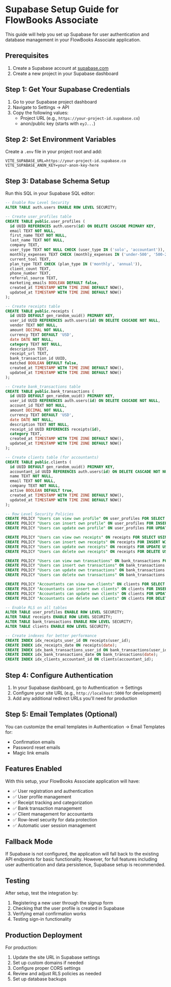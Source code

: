 # Supabase Setup Guide for FlowBooks Associate

This guide will help you set up Supabase for user authentication and database management in your FlowBooks Associate application.

## Prerequisites

1. Create a Supabase account at [supabase.com](https://supabase.com)
2. Create a new project in your Supabase dashboard

## Step 1: Get Your Supabase Credentials

1. Go to your Supabase project dashboard
2. Navigate to Settings → API
3. Copy the following values:
   - Project URL (e.g., `https://your-project-id.supabase.co`)
   - anon/public key (starts with `eyJ...`)

## Step 2: Set Environment Variables

Create a `.env` file in your project root and add:

```
VITE_SUPABASE_URL=https://your-project-id.supabase.co
VITE_SUPABASE_ANON_KEY=your-anon-key-here
```

## Step 3: Database Schema Setup

Run this SQL in your Supabase SQL editor:

```sql
-- Enable Row Level Security
ALTER TABLE auth.users ENABLE ROW LEVEL SECURITY;

-- Create user_profiles table
CREATE TABLE public.user_profiles (
  id UUID REFERENCES auth.users(id) ON DELETE CASCADE PRIMARY KEY,
  email TEXT NOT NULL,
  first_name TEXT NOT NULL,
  last_name TEXT NOT NULL,
  company TEXT,
  user_type TEXT NOT NULL CHECK (user_type IN ('solo', 'accountant')),
  monthly_expenses TEXT CHECK (monthly_expenses IN ('under-500', '500-2000', '2000-5000', 'over-5000')),
  current_tool TEXT,
  plan_type TEXT CHECK (plan_type IN ('monthly', 'annual')),
  client_count TEXT,
  phone_number TEXT,
  referral_source TEXT,
  marketing_emails BOOLEAN DEFAULT false,
  created_at TIMESTAMP WITH TIME ZONE DEFAULT NOW(),
  updated_at TIMESTAMP WITH TIME ZONE DEFAULT NOW()
);

-- Create receipts table
CREATE TABLE public.receipts (
  id UUID DEFAULT gen_random_uuid() PRIMARY KEY,
  user_id UUID REFERENCES auth.users(id) ON DELETE CASCADE NOT NULL,
  vendor TEXT NOT NULL,
  amount DECIMAL NOT NULL,
  currency TEXT DEFAULT 'USD',
  date DATE NOT NULL,
  category TEXT NOT NULL,
  description TEXT,
  receipt_url TEXT,
  bank_transaction_id UUID,
  matched BOOLEAN DEFAULT false,
  created_at TIMESTAMP WITH TIME ZONE DEFAULT NOW(),
  updated_at TIMESTAMP WITH TIME ZONE DEFAULT NOW()
);

-- Create bank_transactions table
CREATE TABLE public.bank_transactions (
  id UUID DEFAULT gen_random_uuid() PRIMARY KEY,
  user_id UUID REFERENCES auth.users(id) ON DELETE CASCADE NOT NULL,
  account_id TEXT NOT NULL,
  amount DECIMAL NOT NULL,
  currency TEXT DEFAULT 'USD',
  date DATE NOT NULL,
  description TEXT NOT NULL,
  receipt_id UUID REFERENCES receipts(id),
  category TEXT,
  created_at TIMESTAMP WITH TIME ZONE DEFAULT NOW(),
  updated_at TIMESTAMP WITH TIME ZONE DEFAULT NOW()
);

-- Create clients table (for accountants)
CREATE TABLE public.clients (
  id UUID DEFAULT gen_random_uuid() PRIMARY KEY,
  accountant_id UUID REFERENCES auth.users(id) ON DELETE CASCADE NOT NULL,
  name TEXT NOT NULL,
  email TEXT NOT NULL,
  company TEXT NOT NULL,
  active BOOLEAN DEFAULT true,
  created_at TIMESTAMP WITH TIME ZONE DEFAULT NOW(),
  updated_at TIMESTAMP WITH TIME ZONE DEFAULT NOW()
);

-- Row Level Security Policies
CREATE POLICY "Users can view own profile" ON user_profiles FOR SELECT USING (auth.uid() = id);
CREATE POLICY "Users can insert own profile" ON user_profiles FOR INSERT WITH CHECK (auth.uid() = id);
CREATE POLICY "Users can update own profile" ON user_profiles FOR UPDATE USING (auth.uid() = id);

CREATE POLICY "Users can view own receipts" ON receipts FOR SELECT USING (auth.uid() = user_id);
CREATE POLICY "Users can insert own receipts" ON receipts FOR INSERT WITH CHECK (auth.uid() = user_id);
CREATE POLICY "Users can update own receipts" ON receipts FOR UPDATE USING (auth.uid() = user_id);
CREATE POLICY "Users can delete own receipts" ON receipts FOR DELETE USING (auth.uid() = user_id);

CREATE POLICY "Users can view own transactions" ON bank_transactions FOR SELECT USING (auth.uid() = user_id);
CREATE POLICY "Users can insert own transactions" ON bank_transactions FOR INSERT WITH CHECK (auth.uid() = user_id);
CREATE POLICY "Users can update own transactions" ON bank_transactions FOR UPDATE USING (auth.uid() = user_id);
CREATE POLICY "Users can delete own transactions" ON bank_transactions FOR DELETE USING (auth.uid() = user_id);

CREATE POLICY "Accountants can view own clients" ON clients FOR SELECT USING (auth.uid() = accountant_id);
CREATE POLICY "Accountants can insert own clients" ON clients FOR INSERT WITH CHECK (auth.uid() = accountant_id);
CREATE POLICY "Accountants can update own clients" ON clients FOR UPDATE USING (auth.uid() = accountant_id);
CREATE POLICY "Accountants can delete own clients" ON clients FOR DELETE USING (auth.uid() = accountant_id);

-- Enable RLS on all tables
ALTER TABLE user_profiles ENABLE ROW LEVEL SECURITY;
ALTER TABLE receipts ENABLE ROW LEVEL SECURITY;
ALTER TABLE bank_transactions ENABLE ROW LEVEL SECURITY;
ALTER TABLE clients ENABLE ROW LEVEL SECURITY;

-- Create indexes for better performance
CREATE INDEX idx_receipts_user_id ON receipts(user_id);
CREATE INDEX idx_receipts_date ON receipts(date);
CREATE INDEX idx_bank_transactions_user_id ON bank_transactions(user_id);
CREATE INDEX idx_bank_transactions_date ON bank_transactions(date);
CREATE INDEX idx_clients_accountant_id ON clients(accountant_id);
```

## Step 4: Configure Authentication

1. In your Supabase dashboard, go to Authentication → Settings
2. Configure your site URL (e.g., `http://localhost:5000` for development)
3. Add any additional redirect URLs you'll need for production

## Step 5: Email Templates (Optional)

You can customize the email templates in Authentication → Email Templates for:
- Confirmation emails
- Password reset emails
- Magic link emails

## Features Enabled

With this setup, your FlowBooks Associate application will have:

- ✅ User registration and authentication
- ✅ User profile management
- ✅ Receipt tracking and categorization
- ✅ Bank transaction management
- ✅ Client management for accountants
- ✅ Row-level security for data protection
- ✅ Automatic user session management

## Fallback Mode

If Supabase is not configured, the application will fall back to the existing API endpoints for basic functionality. However, for full features including user authentication and data persistence, Supabase setup is recommended.

## Testing

After setup, test the integration by:
1. Registering a new user through the signup form
2. Checking that the user profile is created in Supabase
3. Verifying email confirmation works
4. Testing sign-in functionality

## Production Deployment

For production:
1. Update the site URL in Supabase settings
2. Set up custom domains if needed
3. Configure proper CORS settings
4. Review and adjust RLS policies as needed
5. Set up database backups